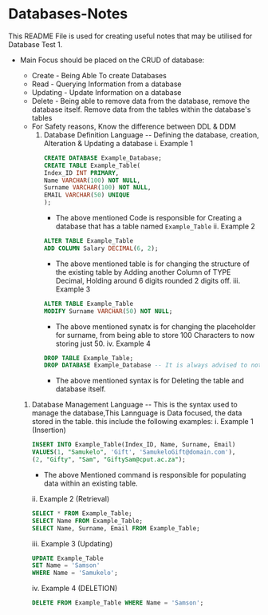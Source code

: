 # Databases-Notes
This README File is used for creating useful notes that may be utilised for Database Test 1. 
- Main Focus should be placed on the CRUD of database:
    - Create - Being Able To create Databases
    - Read - Querying Information from a database
    - Updating - Update Information on a database
    - Delete - Being able to remove data from the database, remove the database itself. Remove data from the tables within the database's tables
    - For Safety reasons, Know the difference between DDL & DDM
      1. Database Definition Language -- Defining the database, creation, Alteration & Updating a database
         i. Example 1
         ```SQL
         CREATE DATABASE Example_Database;
         CREATE TABLE Example_Table(
         Index_ID INT PRIMARY,
         Name VARCHAR(100) NOT NULL,
         Surname VARCHAR(100) NOT NULL,
         EMAIL VARCHAR(50) UNIQUE
         );
         ```
         - The above mentioned Code is responsible for Creating a database that has a table named `Example_Table`
         ii. Example 2
         ```SQL
         ALTER TABLE Example_Table
         ADD COLUMN Salary DECIMAL(6, 2);
         ```
         - The above mentioned table is for changing the structure of the existing table by Adding another Column of TYPE Decimal, Holding around 6 digits rounded 2 digits off.
         iii. Example 3
          ```SQL
          ALTER TABLE Example_Table
          MODIFY Surname VARCHAR(50) NOT NULL;
          ```
          - The above mentioned synatx is for changing the placeholder for surname, from being able to store 100 Characters to now storing just 50.
          iv. Example 4
          ```SQL
          DROP TABLE Example_Table;
          DROP DATABASE Example_Database -- It is always advised to not use these lines unless really necessary.. Especially in Exam/ Test Cases...
          ```
          - The above mentioned syntax is for Deleting the table and database itself.

    1. Database Management Language -- This is the syntax used to manage the database,This Lannguage is Data focused, the data stored in the table. this include the following examples:
         i. Example 1 (Insertion) 
          ```SQL
          INSERT INTO Example_Table(Index_ID, Name, Surname, Email)
          VALUES(1, "Samukelo", 'Gift', 'SamukeloGift@domain.com'),
          (2, "Gifty", "Sam", "GiftySam@cput.ac.za");
          ```
          - The above Mentioned command is responsible for populating data within an existing table.

       ii. Example 2 (Retrieval)
        ```SQL
        SELECT * FROM Example_Table;
        SELECT Name FROM Example_Table;
        SELECT Name, Surname, Email FROM Example_Table;
        ```
       iii. Example 3 (Updating)
       ```SQL
       UPDATE Example_Table
       SET Name = 'Samson'
       WHERE Name = 'Samukelo';
       ```
       iv. Example 4 (DELETION)
       ```SQL
       DELETE FROM Example_Table WHERE Name = 'Samson';
       ```
       
